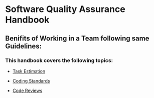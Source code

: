 # Software Quality Assurance Handbook 

## Benifits of Working in a Team following same Guidelines:


### This handbook covers the following topics:

- [Task Estimation](https://github.com/davidly29/Group_QA_Assignment/tree/task-estimation)

- [Coding Standards](https://github.com/davidly29/Group_QA_Assignment/tree/coding-standards)

- [Code Reviews](https://github.com/davidly29/Group_QA_Assignment/tree/code-review)



